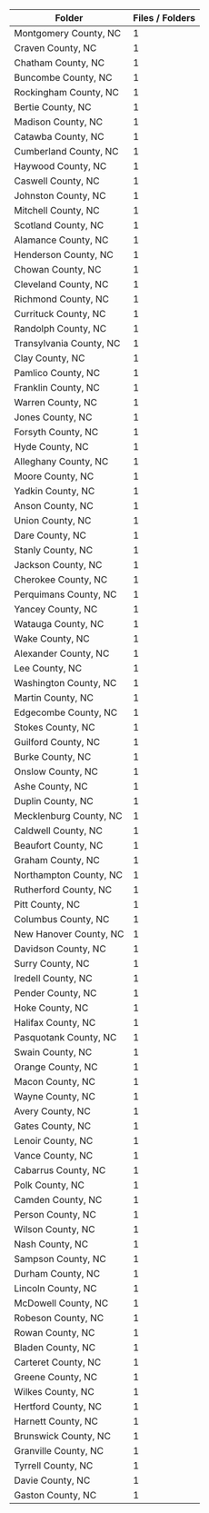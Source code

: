 | Folder                  |   Files / Folders |
|-------------------------|-------------------|
| Montgomery County, NC   |                 1 |
| Craven County, NC       |                 1 |
| Chatham County, NC      |                 1 |
| Buncombe County, NC     |                 1 |
| Rockingham County, NC   |                 1 |
| Bertie County, NC       |                 1 |
| Madison County, NC      |                 1 |
| Catawba County, NC      |                 1 |
| Cumberland County, NC   |                 1 |
| Haywood County, NC      |                 1 |
| Caswell County, NC      |                 1 |
| Johnston County, NC     |                 1 |
| Mitchell County, NC     |                 1 |
| Scotland County, NC     |                 1 |
| Alamance County, NC     |                 1 |
| Henderson County, NC    |                 1 |
| Chowan County, NC       |                 1 |
| Cleveland County, NC    |                 1 |
| Richmond County, NC     |                 1 |
| Currituck County, NC    |                 1 |
| Randolph County, NC     |                 1 |
| Transylvania County, NC |                 1 |
| Clay County, NC         |                 1 |
| Pamlico County, NC      |                 1 |
| Franklin County, NC     |                 1 |
| Warren County, NC       |                 1 |
| Jones County, NC        |                 1 |
| Forsyth County, NC      |                 1 |
| Hyde County, NC         |                 1 |
| Alleghany County, NC    |                 1 |
| Moore County, NC        |                 1 |
| Yadkin County, NC       |                 1 |
| Anson County, NC        |                 1 |
| Union County, NC        |                 1 |
| Dare County, NC         |                 1 |
| Stanly County, NC       |                 1 |
| Jackson County, NC      |                 1 |
| Cherokee County, NC     |                 1 |
| Perquimans County, NC   |                 1 |
| Yancey County, NC       |                 1 |
| Watauga County, NC      |                 1 |
| Wake County, NC         |                 1 |
| Alexander County, NC    |                 1 |
| Lee County, NC          |                 1 |
| Washington County, NC   |                 1 |
| Martin County, NC       |                 1 |
| Edgecombe County, NC    |                 1 |
| Stokes County, NC       |                 1 |
| Guilford County, NC     |                 1 |
| Burke County, NC        |                 1 |
| Onslow County, NC       |                 1 |
| Ashe County, NC         |                 1 |
| Duplin County, NC       |                 1 |
| Mecklenburg County, NC  |                 1 |
| Caldwell County, NC     |                 1 |
| Beaufort County, NC     |                 1 |
| Graham County, NC       |                 1 |
| Northampton County, NC  |                 1 |
| Rutherford County, NC   |                 1 |
| Pitt County, NC         |                 1 |
| Columbus County, NC     |                 1 |
| New Hanover County, NC  |                 1 |
| Davidson County, NC     |                 1 |
| Surry County, NC        |                 1 |
| Iredell County, NC      |                 1 |
| Pender County, NC       |                 1 |
| Hoke County, NC         |                 1 |
| Halifax County, NC      |                 1 |
| Pasquotank County, NC   |                 1 |
| Swain County, NC        |                 1 |
| Orange County, NC       |                 1 |
| Macon County, NC        |                 1 |
| Wayne County, NC        |                 1 |
| Avery County, NC        |                 1 |
| Gates County, NC        |                 1 |
| Lenoir County, NC       |                 1 |
| Vance County, NC        |                 1 |
| Cabarrus County, NC     |                 1 |
| Polk County, NC         |                 1 |
| Camden County, NC       |                 1 |
| Person County, NC       |                 1 |
| Wilson County, NC       |                 1 |
| Nash County, NC         |                 1 |
| Sampson County, NC      |                 1 |
| Durham County, NC       |                 1 |
| Lincoln County, NC      |                 1 |
| McDowell County, NC     |                 1 |
| Robeson County, NC      |                 1 |
| Rowan County, NC        |                 1 |
| Bladen County, NC       |                 1 |
| Carteret County, NC     |                 1 |
| Greene County, NC       |                 1 |
| Wilkes County, NC       |                 1 |
| Hertford County, NC     |                 1 |
| Harnett County, NC      |                 1 |
| Brunswick County, NC    |                 1 |
| Granville County, NC    |                 1 |
| Tyrrell County, NC      |                 1 |
| Davie County, NC        |                 1 |
| Gaston County, NC       |                 1 |